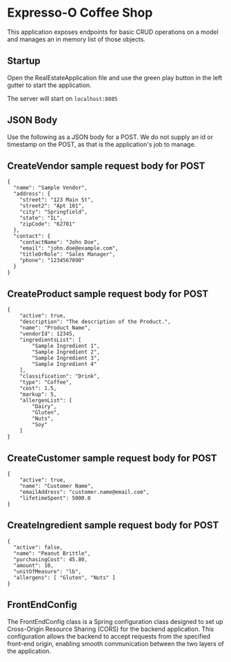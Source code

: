 # Expresso-O Coffee Shop

This application exposes endpoints for basic CRUD operations on a model and manages an in memory list of those objects.

## Startup

Open the RealEstateApplication file and use the green play button in the left gutter to start the application.

The server will start on `localhost:8085`

## JSON Body

Use the following as a JSON body for a POST. We do not supply an id or timestamp on the POST, as that is the application's job to manage.

## CreateVendor sample request body for POST
```
{
  "name": "Sample Vendor",
  "address": {
    "street": "123 Main St",
    "street2": "Apt 101",
    "city": "Springfield",
    "state": "IL",
    "zipCode": "62701"
  },
  "contact": {
    "contactName": "John Doe",
    "email": "john.doe@example.com",
    "titleOrRole": "Sales Manager",
    "phone": "1234567890"
  }
}
```

## CreateProduct sample request body for POST
```
{    
    "active": true,
    "description": "The description of the Product.",
    "name": "Product Name",
    "vendorId": 12345,
    "ingredientsList": [
        "Sample Ingredient 1",
        "Sample Ingredient 2",
        "Sample Ingredient 3",
        "Sample Ingredient 4"
    ],
    "classification": "Drink",
    "type": "Coffee",
    "cost": 1.5,
    "markup": 5,
    "allergenList": [
        "Dairy",
        "Gluten",
        "Nuts",
        "Soy"
    ]
}
```

## CreateCustomer sample request body for POST
```
{    
    "active": true,
    "name": "Customer Name",
    "emailAddress": "customer.name@email.com",
    "lifetimeSpent": 5000.0
}
```

## CreateIngredient sample request body for POST
```
{
  "active": false,
  "name": "Peanut Brittle",
  "purchasingCost": 45.80,
  "amount": 10,
  "unitOfMeasure": "lb",
  "allergens": [ "Gluten", "Nuts" ]
}

```

## FrontEndConfig

The FrontEndConfig class is a Spring configuration class designed to set up Cross-Origin Resource Sharing (CORS) for 
the backend application. This configuration allows the backend to accept requests from the specified front-end origin, 
enabling smooth communication between the two layers of the application.
